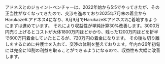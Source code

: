 アドネスとのジョイントベンチャーは、2022年始から5:5でやってきたが、その正当性がなくなってきたので、交渉を進めており2025年7月末の着金からHarukaze6:アドネス4になり、8月9月でHarukaze8:アドネス2に着地するようにまずは進めています。
それにより収益性が単純計算30%改善します。3000万円売り上げるとコストが大体1800万円ほどかかり、残った1200万円ほどを折半で600万円着金していたところが、720万円の着金になります。
その後も切り離しをするために弁護士を入れて、交渉の体制を整えております。年内か26年初旬には完全に10割の利益を取ることができるようになるので、収益性も大幅に改善します。